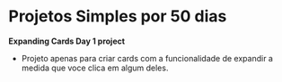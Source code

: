 # Projetos Simples por 50 dias

**Expanding Cards Day 1 project**

- Projeto apenas para criar cards com a funcionalidade de expandir a medida que voce clica em algum deles.
